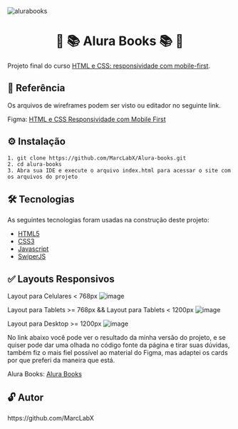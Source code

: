 ![alurabooks](https://user-images.githubusercontent.com/55258483/178596490-768a0e86-13ed-4dd2-9979-c3973c863ac4.png?w=200&h=100)

<h1 align="center" id="sobre">🔵 📚 Alura Books 📚 🔵</h1>

<p>
  Projeto final do curso <a href="https://cursos.alura.com.br/course/html-css-responsividade-mobile-first">HTML e CSS: responsividade com mobile-first</a>.
</p>


<h2 id="referencia"> 🔖 Referência </h2>
<p>
  Os arquivos de wireframes podem ser visto ou editador no seguinte link.
<p>
<p>
  Figma: <a href="https://www.figma.com/file/JTXUlFgtMNBCn2JEkXzMFW/AluraBooks-Ref">HTML e CSS Responsividade com Mobile First</a>
</p>


<h2 id="instalacao"> ⚙ Instalação </h2>

```
1. git clone https://github.com/MarcLabX/Alura-books.git
2. cd alura-books
3. Abra sua IDE e execute o arquivo index.html para acessar o site com os arquivos do projeto
```

<h2 id="tecnologias"> 🛠 Tecnologias </h2>

As seguintes tecnologias foram usadas na construção deste projeto:

<ul>
  <li><a href="https://www.w3schools.com/html/default.asp" target="_blank">HTML5</a></li>
  <li><a href="https://www.w3schools.com/css/default.asp" target="_blank">CSS3</a></li>
  <li><a href="https://www.w3schools.com/js/default.asp" target="_blank">Javascript</a></li>
  <li><a href="https://swiperjs.com/" target="_blank">SwiperJS</a></li>
</ul>
<h2 id="demonstracao"> ✅ Layouts Responsivos </h2>

Layout para Celulares < 768px
![image](https://github.com/MarcLabX/Alura-Books/assets/174205293/7e9d0f88-3529-4971-95bb-86afc86c1f2b)

Layout para Tablets >= 768px && Layout para Tablets < 1200px 
![image](https://github.com/MarcLabX/Alura-Books/assets/174205293/759a609c-61af-434a-a444-a05aa381e4c7)

Layout para Desktop >= 1200px
![image](https://github.com/MarcLabX/Alura-Books/assets/174205293/e15c73bf-373c-49a0-b2d4-cd755343f918)


<p>No link abaixo você pode ver o resultado da minha versão do projeto, e se quiser pode dar uma olhada no código fonte da página e tirar suas dúvidas, também fiz o mais fiel possível ao material do Figma, mas adaptei os cards por que preferi da maneira que está.</p>
<p>Alura Books: <a href="https://MarcLabX.github.io/alura-books/">Alura Books</a></p>


<h2 id="autor"> 🔓 Autor </h2>
https://github.com/MarcLabX
